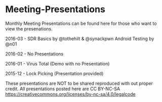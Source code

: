 # Meeting-Presentations

Monthly Meeting Presentations can be found here for those who want to view the presenations. 

2016-03 - SDR Basics by @tothehilt & @synackpwn
          Android Testing by @n01

2016-02 - No Presentations 

2016-01 - Virus Total (Demo with no Presentation) 

2015-12 - Lock Picking (Presentation provided)


These presentations are NOT to be shared reproduced with out proper credit. All presentations posted here are CC BY-NC-SA
https://creativecommons.org/licenses/by-nc-sa/4.0/legalcode

